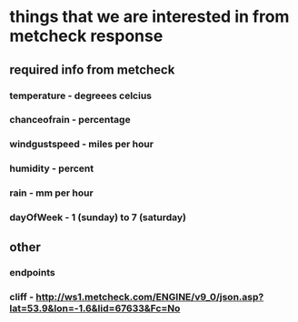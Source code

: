 # things that we are interested in from metcheck response

## required info from metcheck

### temperature - degreees celcius

### chanceofrain - percentage

### windgustspeed - miles per hour

### humidity - percent

### rain - mm per hour

### dayOfWeek - 1 (sunday) to 7 (saturday)

## other

### endpoints

### cliff - <http://ws1.metcheck.com/ENGINE/v9_0/json.asp?lat=53.9&lon=-1.6&lid=67633&Fc=No>
